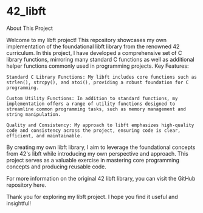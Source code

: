# 42_libft

About This Project

Welcome to my libft project! This repository showcases my own implementation of the foundational libft library from the renowned 42 curriculum. In this project, I have developed a comprehensive set of C library functions, mirroring many standard C functions as well as additional helper functions commonly used in programming projects.
Key Features:

    Standard C Library Functions: My libft includes core functions such as strlen(), strcpy(), and atoi(), providing a robust foundation for C programming.

    Custom Utility Functions: In addition to standard functions, my implementation offers a range of utility functions designed to streamline common programming tasks, such as memory management and string manipulation.

    Quality and Consistency: My approach to libft emphasizes high-quality code and consistency across the project, ensuring code is clear, efficient, and maintainable.

By creating my own libft library, I aim to leverage the foundational concepts from 42's libft while introducing my own perspective and approach. This project serves as a valuable exercise in mastering core programming concepts and producing reusable code.

For more information on the original 42 libft library, you can visit the GitHub repository here.

Thank you for exploring my libft project. I hope you find it useful and insightful!
